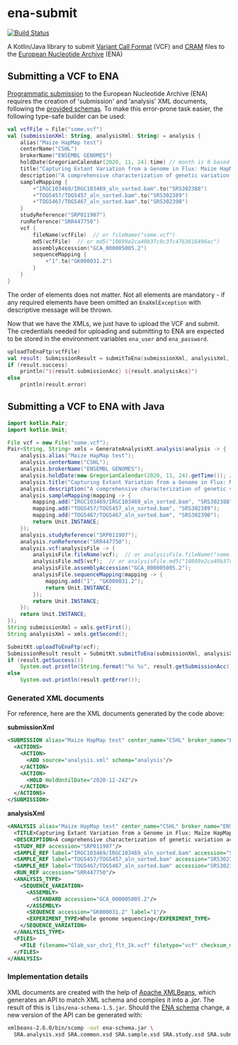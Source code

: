 # ena-submit
[![Build Status](https://travis-ci.org/rror/ena-submit.svg?branch=master)](https://travis-ci.org/rror/ena-submit)

A Kotlin/Java library to submit [Variant Call Format](https://en.wikipedia.org/wiki/Variant_Call_Format) (VCF) and [CRAM](http://www.ebi.ac.uk/ena/software/cram-toolkit) files to the [European Nucleotide Archive](http://www.ebi.ac.uk/ena) (ENA)

## Submitting a VCF to ENA
[Programmatic submission](http://www.ebi.ac.uk/ena/submit/programmatic-submission) to the European Nucleotide Archive (ENA) requires the creation of 'submission' and 'analysis' XML documents, following the [provided schemas](http://www.ebi.ac.uk/ena/submit/preparing-xmls#submission).
To make this error-prone task easier, the following type-safe builder can be used:

```kotlin
val vcfFile = File("some.vcf")
val (submissionXml: String, analysisXml: String) = analysis {
    alias("Maize HapMap test")
    centerName("CSHL")
    brokerName("ENSEMBL GENOMES")
    holdDate(GregorianCalendar(2020, 11, 24).time) // month is 0 based
    title("Capturing Extant Variation from a Genome in Flux: Maize HapMap II")
    description("A comprehensive characterization of genetic variation across 103 inbred lines ...")
    sampleMapping {
        +"IRGC103469/IRGC103469_aln_sorted.bam".to("SRS302388")
        +"TOG5457/TOG5457_aln_sorted.bam".to("SRS302389")
        +"TOG5467/TOG5467_aln_sorted.bam".to("SRS302390")
    }
    studyReference("SRP011907")
    runReference("SRR447750")
    vcf {
        fileName(vcfFile)  // or fileName("some.vcf")
        md5(vcfFile)  // or md5("10899e2ca49b37c8c37c4763616496ac")
        assemblyAccession("GCA_000005005.2")
        sequenceMapping {
            +"1".to("GK000031.2")
        }
    }
}
```
The order of elements does not matter. Not all elements are mandatory - if any required elements have been omitted an `EnaXmlException` with descriptive message will be thrown.

Now that we have the XMLs, we just have to upload the VCF and submit.
The credentials needed for uploading and submitting to ENA are expected to be stored in the environment variables `ena_user` and `ena_password`.
```kotlin
uploadToEnaFtp(vcfFile)
val result: SubmissionResult = submitToEna(submissionXml, analysisXml, EnaServer.TEST)
if (result.success)
    println("${result.submissionAcc} ${result.analysisAcc}")
else
    println(result.error)
```

## Submitting a VCF to ENA with Java
```java
import kotlin.Pair;
import kotlin.Unit;

File vcf = new File("some.vcf");
Pair<String, String> xmls = GenerateAnalysisKt.analysis(analysis -> {
    analysis.alias("Maize HapMap test");
    analysis.centerName("CSHL");
    analysis.brokerName("ENSEMBL GENOMES");
    analysis.holdDate(new GregorianCalendar(2020, 11, 24).getTime()); // month is 0 based
    analysis.title("Capturing Extant Variation from a Genome in Flux: Maize HapMap II");
    analysis.description("A comprehensive characterization of genetic variation across 103 inbred lines ...");
    analysis.sampleMapping(mapping -> {
        mapping.add("IRGC103469/IRGC103469_aln_sorted.bam", "SRS302388");
        mapping.add("TOG5457/TOG5457_aln_sorted.bam", "SRS302389");
        mapping.add("TOG5467/TOG5467_aln_sorted.bam", "SRS302390");
        return Unit.INSTANCE;
    });
    analysis.studyReference("SRP011907");
    analysis.runReference("SRR447750");
    analysis.vcf(analysisFile -> {
        analysisFile.fileName(vcf);  // or analysisFile.fileName("some.vcf")
        analysisFile.md5(vcf);  // or analysisFile.md5("10899e2ca49b37c8c37c4763616496ac");
        analysisFile.assemblyAccession("GCA_000005005.2");
        analysisFile.sequenceMapping(mapping -> {
            mapping.add("1", "GK000031.2");
            return Unit.INSTANCE;
        });
        return Unit.INSTANCE;
    });
    return Unit.INSTANCE;
});
String submissionXml = xmls.getFirst();
String analysisXml = xmls.getSecond();

SubmitKt.uploadToEnaFtp(vcf);
SubmissionResult result = SubmitKt.submitToEna(submissionXml, analysisXml, EnaServer.TEST);
if (result.getSuccess())
    System.out.println(String.format("%s %s", result.getSubmissionAcc(), result.getAnalysisAcc()));
else
    System.out.println(result.getError());

```

### Generated XML documents
For reference, here are the XML documents generated by the code above:

**submissionXml**
```xml
<SUBMISSION alias="Maize HapMap test" center_name="CSHL" broker_name="ENSEMBL GENOMES">
  <ACTIONS>
    <ACTION>
      <ADD source="analysis.xml" schema="analysis"/>
    </ACTION>
    <ACTION>
      <HOLD HoldUntilDate="2020-12-24Z"/>
    </ACTION>
  </ACTIONS>
</SUBMISSION>
```

**analysisXml**
```xml
<ANALYSIS alias="Maize HapMap test" center_name="CSHL" broker_name="ENSEMBL GENOMES">
  <TITLE>Capturing Extant Variation from a Genome in Flux: Maize HapMap II</TITLE>
  <DESCRIPTION>A comprehensive characterization of genetic variation across 103 inbred lines ...</DESCRIPTION>
  <STUDY_REF accession="SRP011907"/>
  <SAMPLE_REF label="IRGC103469/IRGC103469_aln_sorted.bam" accession="SRS302388"/>
  <SAMPLE_REF label="TOG5457/TOG5457_aln_sorted.bam" accession="SRS302389"/>
  <SAMPLE_REF label="TOG5467/TOG5467_aln_sorted.bam" accession="SRS302390"/>
  <RUN_REF accession="SRR447750"/>
  <ANALYSIS_TYPE>
    <SEQUENCE_VARIATION>
      <ASSEMBLY>
        <STANDARD accession="GCA_000005005.2"/>
      </ASSEMBLY>
      <SEQUENCE accession="GK000031.2" label="1"/>
      <EXPERIMENT_TYPE>Whole genome sequencing</EXPERIMENT_TYPE>
    </SEQUENCE_VARIATION>
  </ANALYSIS_TYPE>
  <FILES>
    <FILE filename="Glab_var_chr1_flt_1k.vcf" filetype="vcf" checksum_method="MD5" checksum="10899e2ca49b37c8c37c4763616496ac"/>
  </FILES>
</ANALYSIS>
```

### Implementation details
XML documents are created with the help of [Apache XMLBeans](https://xmlbeans.apache.org),
which generates an API to match XML schema and compiles it into a *.jar*. The result of this is `libs/ena-schema-1.5.jar`.
Should the [ENA schema](http://www.ebi.ac.uk/ena/submit/read-xml-format-1-5) change, a new version of the API can be generated with:
```bash
xmlbeans-2.6.0/bin/scomp -out ena-schema.jar \
  SRA.analysis.xsd SRA.common.xsd SRA.sample.xsd SRA.study.xsd SRA.submission.xsd
```